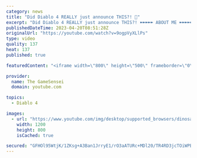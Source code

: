 ```yaml
---
category: news
title: "Did Diablo 4 REALLY just announce THIS?! 👀"
excerpt: "Did Diablo 4 REALLY just announce THIS?! ➽➽➽➽➽ ABOUT ME ➽➽➽➽➽ My name is Sebastian aka TheGameSensei ..."
publishedDateTime: 2023-04-20T08:51:28Z
originalUrl: "https://youtube.com/watch?v=9ogpVyXLlPs"
type: video
quality: 137
heat: 137
published: true

featuredContent: "<iframe width=\"800\" height=\"500\" frameborder=\"0\" src=\"https://www.youtube.com/embed/9ogpVyXLlPs\" allow=\"accelerometer; autoplay; encrypted-media; gyroscope; picture-in-picture\" allowfullscreen></iframe>"

provider:
  name: The GameSensei
  domain: youtube.com

topics:
  - Diablo 4

images:
  - url: "https://www.youtube.com/img/desktop/supported_browsers/dinosaur.png"
    width: 1200
    height: 800
    isCached: true

secured: "GFHOl95WtjK/1ZKsg+A3Ban1JrryE1/rO3aATURc+MDl20/TR4RD3jcTOiWPBDlsTvZzbODKNUqZdRKdteqYTbzYtHGtbLssq/FYouDBt6Sv5Rh92C2mJpNQSZ2CivTzV9NQ12BwpGAYi1GY+oumEykjSfO0Pm7UTTmNLaQnUODNSR6EjxBnh8rNDYUwN3+b4CTpJ0D+yAwoITe9yfytazVP2NxroP9aqDouyEFiDVPFhyn0VmRNkmH2JTjDoo+1Gmd+aobgwCEjiK8Oa9lPsheXvB2n+iN12q6WGexHJG3ROPvoixzp9c4qkTf6ayrpfk3Q7J2j1/pU6JNdVgGi0HtSg/enG01uVFdikMcx4boXaYoI9AGruv33sDNi/3ByhVXDI9LnGe5/ql1bCL5Syw==;7kjAjZ2n/PFoIati1mXT/A=="
---
```


